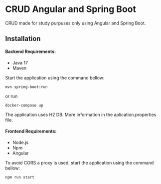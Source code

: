 # CRUD Angular and Spring Boot

CRUD made for study purpuses only using Angular and Spring Boot.

## Installation

#### Backend Requirements:

  - Java 17
  - Maven
  
Start the application using the command bellow:
 ```
mvn spring-boot:run
```
or run
 ```
docker-compose up
```
The application uses H2 DB. More information in the aplication.properties file.

#### Frontend Requirements:
 - Node.js
 - Npm
 - Angular
 
To avoid CORS a proxy is used, start the application using the command bellow:
 ```
npm run start
```
